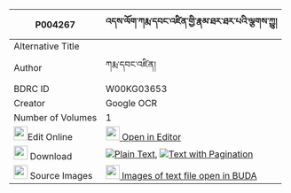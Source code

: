 |P004267|འདས་ལོག་ཀརྨ་དབང་འཛིན་གྱི་རྣམ་ཐར་ཐར་པའི་ལྕགས་ཀྱུ། 
| --- | --- 
|Alternative Title |
|Author| ཀརྨ་དབང་འཛིན།
|BDRC ID | W00KG03653
|Creator | Google OCR
|Number of Volumes| 1
|<img width="25" src="https://img.icons8.com/color/25/000000/edit-property.png">Edit Online| [<img width="25" src="https://avatars.githubusercontent.com/u/45091458?s=200&v=4"> Open in Editor](http://editor.openpecha.org/P004267)
|<img width="25" src="https://img.icons8.com/fluent/48/000000/download-2.png"/>  Download | [![](https://img.icons8.com/color/20/000000/txt.png)Plain Text](https://github.com/Openpecha/P004267/releases/download/v1/delok_karma_wang_dzin_gyi_namt_plain_P004267.zip), [![](https://img.icons8.com/color/20/000000/txt.png)Text with Pagination](https://github.com/Openpecha/P004267/releases/download/v1/delok_karma_wang_dzin_gyi_namt_pages_P004267.zip)
|<img width="25" src="https://img.icons8.com/plasticine/100/000000/pictures-folder.png"/>  Source Images | [<img width="25" src="https://library.bdrc.io/icons/BUDA-small.svg"> Images of text file open in BUDA](https://library.bdrc.io/show/bdr:W00KG03653)